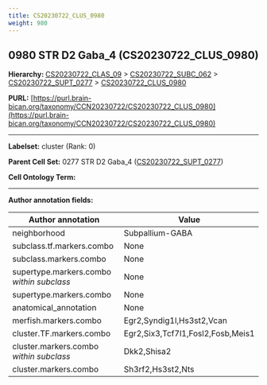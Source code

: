 ```yaml
---
title: CS20230722_CLUS_0980
weight: 980
---
```

## 0980 STR D2 Gaba_4 (CS20230722_CLUS_0980)
<b>Hierarchy: </b>
[CS20230722_CLAS_09](../CS20230722_CLAS_09) >
[CS20230722_SUBC_062](../CS20230722_SUBC_062) >
[CS20230722_SUPT_0277](../CS20230722_SUPT_0277) >
[CS20230722_CLUS_0980](../CS20230722_CLUS_0980)

**PURL:** [https://purl.brain-bican.org/taxonomy/CCN20230722/CS20230722_CLUS_0980](https://purl.brain-bican.org/taxonomy/CCN20230722/CS20230722_CLUS_0980)

---


**Labelset:** cluster (Rank: 0)

**Parent Cell Set:** 0277 STR D2 Gaba_4 ([CS20230722_SUPT_0277](../CS20230722_SUPT_0277))



**Cell Ontology Term:** 

[MARKER GENES.]: #


---

[TRANSFERRED ANNOTATIONS.]: #


[AUTHOR ANNOTATION FIELDS.]: #


**Author annotation fields:**

| Author annotation | Value |
|-------------------|-------|
|neighborhood|Subpallium-GABA|
|subclass.tf.markers.combo|None|
|subclass.markers.combo|None|
|supertype.markers.combo _within subclass_|None|
|supertype.markers.combo|None|
|anatomical_annotation|None|
|merfish.markers.combo|Egr2,Syndig1l,Hs3st2,Vcan|
|cluster.TF.markers.combo|Egr2,Six3,Tcf7l1,Fosl2,Fosb,Meis1|
|cluster.markers.combo _within subclass_|Dkk2,Shisa2|
|cluster.markers.combo|Sh3rf2,Hs3st2,Nts|
